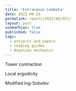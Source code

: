 ```yaml
---
title: 'Extraneous Lemmata'
date: 2022-08-25
permalink: /posts/2022/08/SCC/
layout: post
usemathjax: true
published: false
tags:
  - projects and papers
  - reading guides
  - Bayesian mechanics
---
```


Tower contraction

Local ergodicity

Modified log-Sobolev
